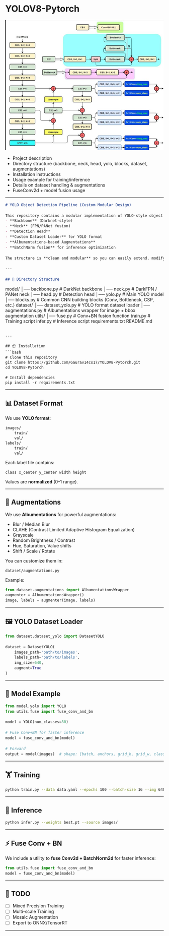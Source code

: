 # YOLOV8-Pytorch

![YOLO-V8](https://github.com/Gaurav14cs17/YOLOV8-Pytorch/blob/main/images/v8_structure.jpg)


* Project description
* Directory structure (backbone, neck, head, yolo, blocks, dataset, augmentations)
* Installation instructions
* Usage example for training/inference
* Details on dataset handling & augmentations
* FuseConv2d + model fusion usage

---



```markdown
# YOLO Object Detection Pipeline (Custom Modular Design)

This repository contains a modular implementation of YOLO-style object detection with:
- **Backbone** (Darknet-style)
- **Neck** (FPN/PANet fusion)
- **Detection Head**
- **Custom Dataset Loader** for YOLO format
- **Albumentations-based Augmentations**
- **BatchNorm fusion** for inference optimization

The structure is **clean and modular** so you can easily extend, modify, or replace components.

---

## 📂 Directory Structure
```

model/
│── backbone.py       # DarkNet backbone
│── neck.py           # DarkFPN / PANet neck
│── head.py           # Detection head
│── yolo.py           # Main YOLO model
│── blocks.py         # Common CNN building blocks (Conv, Bottleneck, CSP, etc.)
dataset/
│── dataset\_yolo.py   # YOLO format dataset loader
│── augmentations.py  # Albumentations wrapper for image + bbox augmentation
utils/
│── fuse.py           # Conv+BN fusion function
train.py              # Training script
infer.py              # Inference script
requirements.txt
README.md

````

---

## 📦 Installation
```bash
# Clone this repository
git clone https://github.com/Gaurav14cs17/YOLOV8-Pytorch.git
cd YOLOV8-Pytorch

# Install dependencies
pip install -r requirements.txt
````

---

## 📊 Dataset Format

We use **YOLO format**:

```
images/
    train/
    val/
labels/
    train/
    val/
```

Each label file contains:

```
class x_center y_center width height
```

Values are **normalized** (0–1 range).

---

## 🎨 Augmentations

We use **Albumentations** for powerful augmentations:

* Blur / Median Blur
* CLAHE (Contrast Limited Adaptive Histogram Equalization)
* Grayscale
* Random Brightness / Contrast
* Hue, Saturation, Value shifts
* Shift / Scale / Rotate

You can customize them in:

```
dataset/augmentations.py
```

Example:

```python
from dataset.augmentations import AlbumentationsWrapper
augmenter = AlbumentationsWrapper()
image, labels = augmenter(image, labels)
```

---

## 🖼 YOLO Dataset Loader

```python
from dataset.dataset_yolo import DatasetYOLO

dataset = DatasetYOLO(
    images_path='path/to/images',
    labels_path='path/to/labels',
    img_size=640,
    augment=True
)
```

---

## 🚀 Model Example

```python
from model.yolo import YOLO
from utils.fuse import fuse_conv_and_bn

model = YOLO(num_classes=80)

# Fuse Conv+BN for faster inference
model = fuse_conv_and_bn(model)

# Forward
output = model(images)  # shape: [batch, anchors, grid_h, grid_w, classes+5]
```

---

## 🏋️ Training

```bash
python train.py --data data.yaml --epochs 100 --batch-size 16 --img 640
```

---

## 🧪 Inference

```bash
python infer.py --weights best.pt --source images/
```

---

## ⚡ Fuse Conv + BN

We include a utility to **fuse Conv2d + BatchNorm2d** for faster inference:

```python
from utils.fuse import fuse_conv_and_bn
model = fuse_conv_and_bn(model)
```

---

## 📌 TODO
* [ ] Mixed Precision Training
* [ ] Multi-scale Training
* [ ] Mosaic Augmentation
* [ ] Export to ONNX/TensorRT

---


